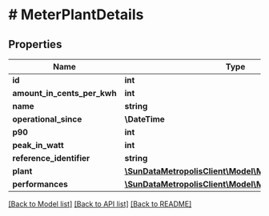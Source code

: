 # # MeterPlantDetails

## Properties

Name | Type | Description | Notes
------------ | ------------- | ------------- | -------------
**id** | **int** |  | [optional]
**amount_in_cents_per_kwh** | **int** |  | [optional]
**name** | **string** |  | [optional]
**operational_since** | **\DateTime** |  | [optional]
**p90** | **int** |  | [optional]
**peak_in_watt** | **int** |  | [optional]
**reference_identifier** | **string** |  | [optional]
**plant** | [**\SunDataMetropolisClient\Model\MeterPlantDetailsPlant**](MeterPlantDetailsPlant.md) |  | [optional]
**performances** | [**\SunDataMetropolisClient\Model\MeterPerformance[]**](MeterPerformance.md) |  | [optional]

[[Back to Model list]](../../README.md#models) [[Back to API list]](../../README.md#endpoints) [[Back to README]](../../README.md)
